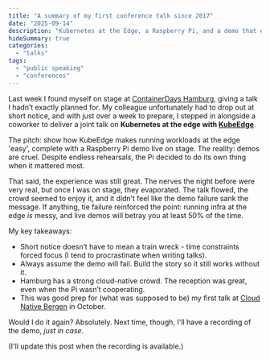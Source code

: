 ```yaml
---
title: "A summary of my first conference talk since 2017"
date: "2025-09-14"
description: "Kubernetes at the Edge, a Raspberry Pi, and a demo that exploded"
hideSummary: true
categories:
  - "talks"
tags:
  - "public speaking"
  - "conferences"
---
```


Last week I found myself on stage at [ContainerDays Hamburg](https://www.containerdays.io/containerdays-conference-2025/), giving a talk I hadn’t exactly planned for. My colleague unfortunately had to drop out at short notice, and with just over a week to prepare, I stepped in alongside a coworker to deliver a joint talk on **Kubernetes at the edge with [KubeEdge](https://kubeedge.io/)**.

The pitch: show how KubeEdge makes running workloads at the edge 'easy', complete with a Raspberry Pi demo live on stage. The reality: demos are cruel. Despite endless rehearsals, the Pi decided to do its own thing when it mattered most.

That said, the experience was still great. The nerves the night before were very real, but once I was on stage, they evaporated. The talk flowed, the crowd seemed to enjoy it, and it didn’t feel like the demo failure sank the message. If anything, tie failure reinforced the point: running infra at the edge *is* messy, and live demos will betray you at least 50% of the time.

My key takeaways:

* Short notice doesn’t have to mean a train wreck - time constraints forced focus (I tend to procrastinate when writing talks).
* Always assume the demo will fail. Build the story so it still works without it.
* Hamburg has a strong cloud-native crowd. The reception was great, even when the Pi wasn’t cooperating.
* This was good prep for (what was supposed to be) my first talk at [Cloud Native Bergen](https://2025.cloudnativebergen.dev/) in October.

Would I do it again? Absolutely. Next time, though, I'll have a recording of the demo, _just in case_.

(I'll update this post when the recording is available.)
